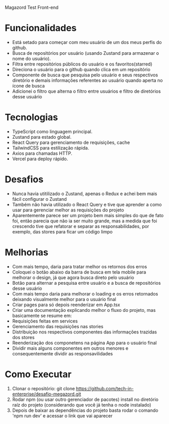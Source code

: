 Magazord Test Front-end 

# Funcionalidades
- Está setado para começar com meu usuário de um dos meus perfis do github. 
- Busca de repositórios por usuário (usando Zustand para armazenar o nome do usuário).
- Filtra entre repositórios públicos do usuário e os favoritos(starred)
- Direciona o usuário para o github quando clica em um repositório
- Componente de busca que pesquisa pelo usuário e seus respectivos diretório e demais informações referentes ao usuário quando aperta no ícone de busca
- Adicionei o filtro que alterna o filtro entre usuários e filtro de diretórios desse usuário

# Tecnologias
- TypeScript como linguagem principal.
- Zustand para estado global.
- React Query para gerenciamento de requisições, cache
- TailwindCSS para estilização rápida.
- Axios para chamadas HTTP.
- Vercel para deploy rápido.

# Desafios
- Nunca havia utitilizado o Zustand, apenas o Redux e achei bem mais fácil configurar o Zustand
- Também não havia utilizado o React Query e tive que aprender a como usar para gerenciar melhor as requisições do projeto
- Aparentemente parece ser um projeto bem mais simples do que de fato foi, então parecia que não ia ser muito grande, mas a medida que foi crescendo tive que refatorar e separar as responsabilidades, por exemplo, das stores para ficar um código limpo

# Melhorias
- Com mais tempo, daria para tratar melhor os retornos dos erros
- Coloquei o botão abaixo da barra de busca em tela mobile para melhorar o design, já que agora busca direto pelo usuário
- Botão para alternar a pesquisa entre usuário e a busca de repositórios desse usuário
- Com mais tempo daria para melhorar o loading e os erros retornados deixando visualmente melhor para o usuário final
- Criar pages para só depois reenderizar em App.tsx
- Criar uma documentação explicando melhor o fluxo do projeto, mas basicamente se resume em:
 - Requisições feitas em services
 - Gerenciamento das requisições nas stories
 - Distribuição nos respectivos componentes das informações trazidas dos stores
 - Reenderização dos componetens na página App para o usuário final
 - Dividir mais alguns componentes em outros menores e consequentemente dividir as responsavilidades

# Como Executar

1. Clonar o repositório:
   git clone https://github.com/tech-in-enterprise/desafio-megazord.git
2. Rodar npm (ou usar outro gerenciador de pacotes) install no diretório raíz do projeto (considerando que você já tenha o node instalado)
3. Depois de baixar as dependências do projeto basta rodar o comando 'npm run dev' e acessar o link que vai aparecer
